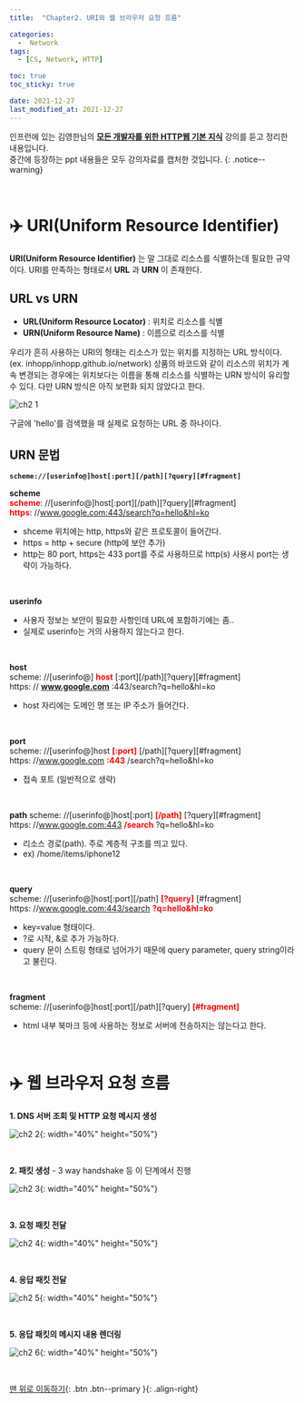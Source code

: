 ```yaml
---
title:  "Chapter2. URI와 웹 브라우저 요청 흐름" 

categories:
  -  Network
tags:
  - [CS, Network, HTTP]

toc: true
toc_sticky: true

date: 2021-12-27
last_modified_at: 2021-12-27
---
```


인프런에 있는 김영한님의 **[모든 개발자를 위한 HTTP웹 기본 지식](https://www.inflearn.com/course/http-%EC%9B%B9-%EB%84%A4%ED%8A%B8%EC%9B%8C%ED%81%AC/dashboard)** 강의를 듣고 정리한 내용입니다.<br>
중간에 등장하는 ppt 내용들은 모두 강의자료를 캡처한 것입니다.
{: .notice--warning}

<br>

# ✈️ URI(Uniform Resource Identifier)

**URI(Uniform Resource Identifier)** 는 말 그대로 리소스를 식별하는데 필요한 규약이다.
URI를 만족하는 형태로서 **URL** 과 **URN** 이 존재한다.

## URL vs URN
- **URL(Uniform Resource Locator)** : 위치로 리소스를 식별
- **URN(Uniform Resource Name)** : 이름으로 리소스를 식별

우리가 흔히 사용하는 URI의 형태는 리소스가 있는 위치를 지정하는 URL 방식이다. (ex. inhopp/inhopp.github.io/network) 상품의 바코드와 같이 리소스의 위치가 계속 변경되는 경우에는 위치보다는 이름을 통해 리소스를 식별하는 URN 방식이 유리할 수 있다. 다만 URN 방식은 아직 보편화 되지 않았다고 한다.


![ch2 1](https://user-images.githubusercontent.com/96368476/147426161-bb9acaca-d775-4744-90d0-9c5a3d003fe9.png)

구글에 'hello'를 검색했을 때 실제로 요청하는 URL 중 하나이다.

## URN 문법
**`scheme://[userinfo@]host[:port][/path][?query][#fragment]`**
<br>

**scheme** <br>
**<span style="color:red">scheme</span>**: //[userinfo@]host[:port][/path][?query][#fragment]<br>
**<span style="color:red">https</span>**: //www.google.com:443/search?q=hello&hl=ko

- shceme 위치에는 http, https와 같은 프로토콜이 들어간다.
- https = http + secure (http에 보안 추가)
- http는 80 port, https는 433 port를 주로 사용하므로 http(s) 사용시 port는 생략이 가능하다.

<br>

**userinfo** <br>
- 사용자 정보는 보안이 필요한 사항인데  URL에 포함하기에는 좀..
- 실제로 userinfo는 거의 사용하지 않는다고 한다.

<br>

**host** <br>
scheme: //[userinfo@] **<span style="color:red">host</span>** [:port][/path][?query][#fragment]<br>
https: // **<span style="color:red">www.google.com</span>** :443/search?q=hello&hl=ko

- host 자리에는 도메인 명 또는 IP 주소가 들어간다.

<br>

**port** <br>
scheme: //[userinfo@]host **<span style="color:red">[:port]</span>** [/path][?query][#fragment]<br>
https: //www.google.com **<span style="color:red">:443</span>** /search?q=hello&hl=ko

- 접속 포트 (일반적으로 생략)

<br>

**path**
scheme: //[userinfo@]host[:port] **<span style="color:red">[/path]</span>** [?query][#fragment]<br>
https: //www.google.com:443 **<span style="color:red">/search</span>** ?q=hello&hl=ko

- 리소스 경로(path). 주로 계층적 구조를 띄고 있다.
- ex) /home/items/iphone12

<br>

**query** <br>
scheme: //[userinfo@]host[:port][/path] **<span style="color:red">[?query]</span>** [#fragment]<br>
https: //www.google.com:443/search **<span style="color:red">?q=hello&hl=ko</span>** 

- key=value 형태이다.
- ?로 시작, &로 추가 가능하다.
- query 문이 스트링 형태로 넘어가기 때문에 query parameter, query string이라고 불린다.

<br>

**fragment** <br>
scheme: //[userinfo@]host[:port][/path][?query] **<span style="color:red">[#fragment]</span>**

- html 내부 북마크 등에 사용하는 정보로 서버에 전송하지는 않는다고 한다.

<br>

# ✈️ 웹 브라우저 요청 흐름

**1. DNS 서버 조회 및 HTTP 요청 메시지 생성**

![ch2 2](https://user-images.githubusercontent.com/96368476/147439037-3df89ff4-1f02-45e7-8a5b-d26b12ec035a.png){: width="40%" height="50%"}

<br>

**2. 패킷 생성** - 3 way handshake 등 이 단계에서 진행

![ch2 3](https://user-images.githubusercontent.com/96368476/147439122-0d637a42-d08c-4d86-9f9f-54cf5faf1c8f.png){: width="40%" height="50%"}

<br>

**3. 요청 패킷 전달**

![ch2 4](https://user-images.githubusercontent.com/96368476/147439383-7ffea88b-2a98-4f20-b548-3ea7ca1f0e1b.png){: width="40%" height="50%"}

<br>

**4. 응답 패킷 전달**

![ch2 5](https://user-images.githubusercontent.com/96368476/147439413-e84a44af-9de1-4211-a7bf-df3cd2ca5f1a.png){: width="40%" height="50%"}

<br>

**5. 응답 패킷의 메시지 내용 렌더링**

![ch2 6](https://user-images.githubusercontent.com/96368476/147439417-cee3e450-3562-455d-8e4e-57b37b26d973.png){: width="40%" height="50%"}

<br>

[맨 위로 이동하기](#){: .btn .btn--primary }{: .align-right}